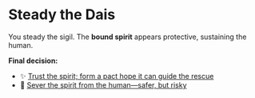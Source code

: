 # Steady the Dais

You steady the sigil. The **bound spirit** appears protective, sustaining the human.

**Final decision:**
- :sparkles: [Trust the spirit; form a pact hope it can guide the rescue](../endings/trust.md)
- :electric_plug: [Sever the spirit from the human—safer, but risky](../endings/risk.md)
